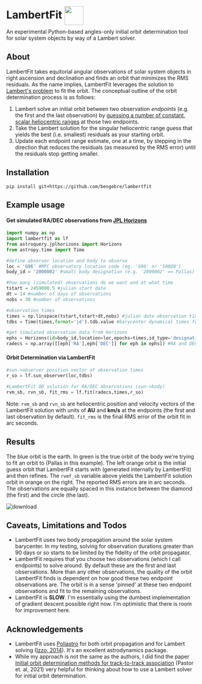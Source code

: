 
# LambertFit <img width="50" style="position:relative; top: 17px;" src="https://user-images.githubusercontent.com/882036/210175185-519b06ea-bc6a-4bee-b21f-b6098a4193ac.gif">

An experimental Python-based angles-only initial orbit determination tool for solar system objects by way of a Lambert solver.

## About

LambertFit takes equitorial angular observations of solar system objects in right ascension and declination and finds an orbit that minimizes the  RMS residuals.  As the name implies, LambertFit leverages the solution to [Lambert's problem](https://en.wikipedia.org/wiki/Lambert%27s_problem) to fit the orbit.  The conceptual outline of the orbit determination process is as follows:

1. Lambert solve an initial orbit between two observation *endpoints* (e.g. the first and the last observation) by [guessing a number of constant, scalar heliocentric ranges](https://www.benengebreth.org/dynamic-sky/geocentric-to-heliocentric/) at those two endpoints.
2. Take the Lambert solution for the singular heliocentric range guess that yields the best (i.e. smallest) residuals as your starting orbit.
3. Update each endpoint range estimate, one at a time, by stepping in the direction that reduces the residuals (as measured by the RMS error) until the  residuals stop getting smaller.

## Installation
```
pip install git+https://github.com/bengebre/lambertfit
```

## Example usage

#### Get simulated RA/DEC observations from [JPL Horizons](https://ssd.jpl.nasa.gov/horizons/app.html)
```python
import numpy as np
import lambertfit as lf
from astroquery.jplhorizons import Horizons
from astropy.time import Time

#define observer location and body to observe
loc = 'G96' #MPC observatory location code (eg. 'G96' or '500@0')
body_id = '2000002' #small body designation (e.g. '2000002' == Pallas)

#how many (simulated) observations do we want and at what time
tstart = 2459000.5 #julian start date
dt = 14 #number of days of observations
nobs = 30 #number of observations

#observation times
times = np.linspace(tstart,tstart+dt,nobs) #julian date observation times
tdbs = Time(times,format='jd').tdb.value #barycenter dynamical times for the observations

#get simulated observation data from Horizons
ephs = Horizons(id=body_id,location=loc,epochs=times,id_type='designation').ephemerides()
radecs = np.array([[eph['RA'],eph['DEC']] for eph in ephs]) #RA and DEC in degrees
```

#### Orbit Determination via LambertFit
```python
#sun->observer position vector at observation times
r_so = lf.sun_observer(loc,tdbs)

#LambertFit OD solution for RA/DEC observations (sun->body)
rvm_sb, rvn_sb, fit_rms = lf.fit(radecs,times,r_so)
```

Note: ```rvm_sb``` and ```rvn_sb``` are heliocentric position and velocity vectors of the LambertFit solution with units of **AU** and **km/s** at the endpoints (the first and last observation by default).  ```fit_rms``` is the final RMS error of the orbit fit in arc seconds.

## Results
The blue orbit is the earth.  In green is the true orbit of the body we're trying to fit an orbit to (Pallas in this example).  The left orange orbit is the initial guess orbit that LambertFit starts with (generated internally by LambertFit) and then refines.  The ```rvmf_sb``` variable above yields the LambertFit solution orbit in orange on the right.  The reported RMS errors are in arc seconds.  The observations are equally spaced in this instance between the diamond (the first) and the circle (the last).

![download](https://user-images.githubusercontent.com/882036/210093698-9225f7b0-753c-4d20-b5db-ebefd7308ad0.png)

## Caveats, Limitations and Todos

- LambertFit uses two body propagation around the solar system barycenter.  In my testing, solving for observation durations greater than 90 days or so starts to be limited by the fidelity of the orbit propagator.
- LambertFit requires that you choose two observations (which I call endpoints) to solve around.  By default these are the first and last observations.  More than any other observations, the quality of the orbit LambertFit finds is dependent on how good these two endpoint observations are.  The orbit is in a sense 'pinned' at these two endpoint observations and fit to the remaining observations.
- LambertFit is **SLOW**.  I'm essentially using the dumbest implementation of gradient descent possible right now.  I'm optimistic that there is room for improvement here.

## Acknowledgements
- LambertFit uses [Poliastro](https://github.com/poliastro/poliastro) for both orbit propagation and for Lambert solving ([Izzo, 2014](https://arxiv.org/abs/1403.2705)).  It's an excellent astrodynamics package.
- While my approach is not the same as the authors, I did find the paper [Initial orbit determination methods for track-to-track association](https://www.sciencedirect.com/science/article/pii/S0273117721005287#n0010) (Pastor et. al, 2021) very helpful for thinking about how to use a Lambert solver for initial orbit determination.
